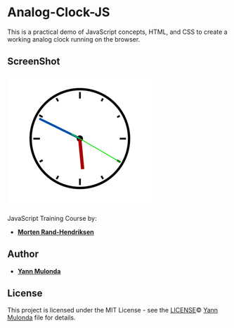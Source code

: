 # Analog-Clock-JS

This is a practical demo of JavaScript concepts, HTML, and CSS to create a working analog clock running on the browser.

## ScreenShot

![Analog Clock](./img/screenshot.png)

JavaScript Training Course by:

* **[Morten Rand-Hendriksen](https://www.linkedin.com/in/mortenrandhendriksen/?trk=lil_course)**

## Author

* **[Yann Mulonda](https://github.com/YannMjl)**

## License

This project is licensed under the MIT License - see the [LICENSE](LICENSE)© [Yann Mulonda](https://github.com/YannMjl) file for details.

